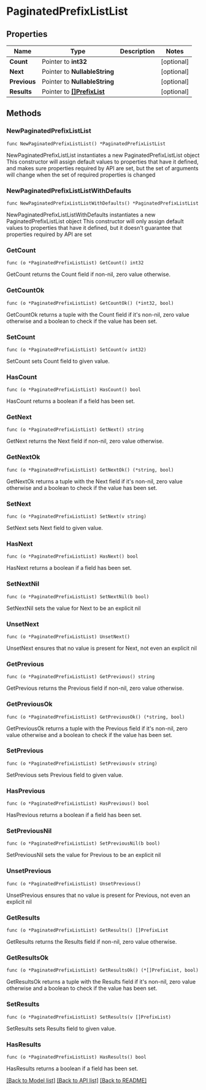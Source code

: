 # PaginatedPrefixListList

## Properties

Name | Type | Description | Notes
------------ | ------------- | ------------- | -------------
**Count** | Pointer to **int32** |  | [optional] 
**Next** | Pointer to **NullableString** |  | [optional] 
**Previous** | Pointer to **NullableString** |  | [optional] 
**Results** | Pointer to [**[]PrefixList**](PrefixList.md) |  | [optional] 

## Methods

### NewPaginatedPrefixListList

`func NewPaginatedPrefixListList() *PaginatedPrefixListList`

NewPaginatedPrefixListList instantiates a new PaginatedPrefixListList object
This constructor will assign default values to properties that have it defined,
and makes sure properties required by API are set, but the set of arguments
will change when the set of required properties is changed

### NewPaginatedPrefixListListWithDefaults

`func NewPaginatedPrefixListListWithDefaults() *PaginatedPrefixListList`

NewPaginatedPrefixListListWithDefaults instantiates a new PaginatedPrefixListList object
This constructor will only assign default values to properties that have it defined,
but it doesn't guarantee that properties required by API are set

### GetCount

`func (o *PaginatedPrefixListList) GetCount() int32`

GetCount returns the Count field if non-nil, zero value otherwise.

### GetCountOk

`func (o *PaginatedPrefixListList) GetCountOk() (*int32, bool)`

GetCountOk returns a tuple with the Count field if it's non-nil, zero value otherwise
and a boolean to check if the value has been set.

### SetCount

`func (o *PaginatedPrefixListList) SetCount(v int32)`

SetCount sets Count field to given value.

### HasCount

`func (o *PaginatedPrefixListList) HasCount() bool`

HasCount returns a boolean if a field has been set.

### GetNext

`func (o *PaginatedPrefixListList) GetNext() string`

GetNext returns the Next field if non-nil, zero value otherwise.

### GetNextOk

`func (o *PaginatedPrefixListList) GetNextOk() (*string, bool)`

GetNextOk returns a tuple with the Next field if it's non-nil, zero value otherwise
and a boolean to check if the value has been set.

### SetNext

`func (o *PaginatedPrefixListList) SetNext(v string)`

SetNext sets Next field to given value.

### HasNext

`func (o *PaginatedPrefixListList) HasNext() bool`

HasNext returns a boolean if a field has been set.

### SetNextNil

`func (o *PaginatedPrefixListList) SetNextNil(b bool)`

 SetNextNil sets the value for Next to be an explicit nil

### UnsetNext
`func (o *PaginatedPrefixListList) UnsetNext()`

UnsetNext ensures that no value is present for Next, not even an explicit nil
### GetPrevious

`func (o *PaginatedPrefixListList) GetPrevious() string`

GetPrevious returns the Previous field if non-nil, zero value otherwise.

### GetPreviousOk

`func (o *PaginatedPrefixListList) GetPreviousOk() (*string, bool)`

GetPreviousOk returns a tuple with the Previous field if it's non-nil, zero value otherwise
and a boolean to check if the value has been set.

### SetPrevious

`func (o *PaginatedPrefixListList) SetPrevious(v string)`

SetPrevious sets Previous field to given value.

### HasPrevious

`func (o *PaginatedPrefixListList) HasPrevious() bool`

HasPrevious returns a boolean if a field has been set.

### SetPreviousNil

`func (o *PaginatedPrefixListList) SetPreviousNil(b bool)`

 SetPreviousNil sets the value for Previous to be an explicit nil

### UnsetPrevious
`func (o *PaginatedPrefixListList) UnsetPrevious()`

UnsetPrevious ensures that no value is present for Previous, not even an explicit nil
### GetResults

`func (o *PaginatedPrefixListList) GetResults() []PrefixList`

GetResults returns the Results field if non-nil, zero value otherwise.

### GetResultsOk

`func (o *PaginatedPrefixListList) GetResultsOk() (*[]PrefixList, bool)`

GetResultsOk returns a tuple with the Results field if it's non-nil, zero value otherwise
and a boolean to check if the value has been set.

### SetResults

`func (o *PaginatedPrefixListList) SetResults(v []PrefixList)`

SetResults sets Results field to given value.

### HasResults

`func (o *PaginatedPrefixListList) HasResults() bool`

HasResults returns a boolean if a field has been set.


[[Back to Model list]](../README.md#documentation-for-models) [[Back to API list]](../README.md#documentation-for-api-endpoints) [[Back to README]](../README.md)


